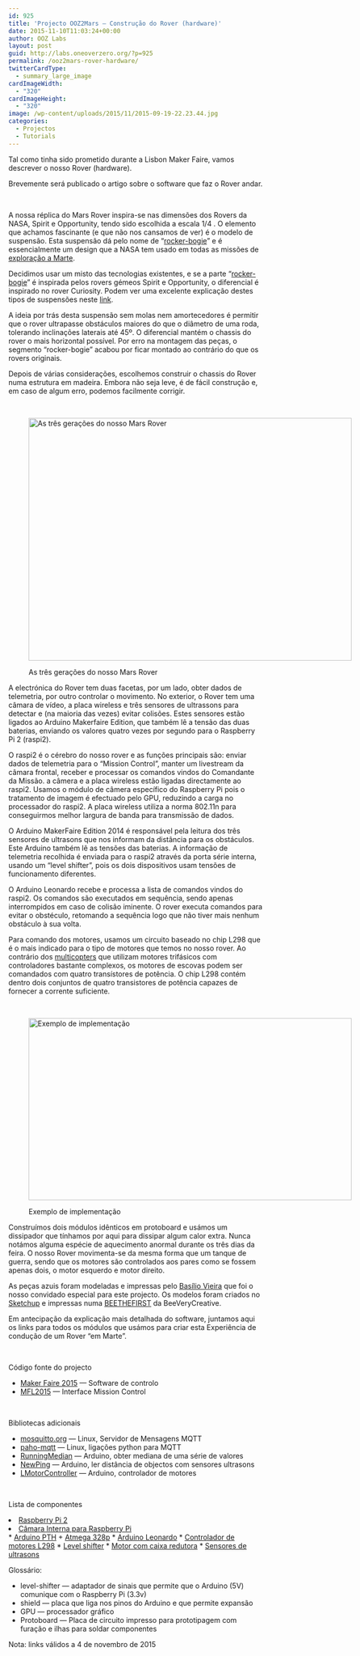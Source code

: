 ```yaml
---
id: 925
title: 'Projecto OOZ2Mars — Construção do Rover (hardware)'
date: 2015-11-10T11:03:24+00:00
author: OOZ Labs
layout: post
guid: http://labs.oneoverzero.org/?p=925
permalink: /ooz2mars-rover-hardware/
twitterCardType:
  - summary_large_image
cardImageWidth:
  - "320"
cardImageHeight:
  - "320"
image: /wp-content/uploads/2015/11/2015-09-19-22.23.44.jpg
categories:
  - Projectos
  - Tutorials
---
```

Tal como tinha sido prometido durante a Lisbon Maker Faire, vamos descrever o nosso Rover (hardware).

Brevemente será publicado o artigo sobre o software que faz o Rover andar.

&nbsp;



A nossa réplica do Mars Rover inspira-se nas dimensões dos Rovers da NASA, Spirit e Opportunity, tendo sido escolhida a escala 1/4 . O elemento que achamos fascinante (e que não nos cansamos de ver) é o modelo de suspensão. Esta suspensão dá pelo nome de &#8220;[rocker-bogie](http://mars.nasa.gov/mer/mission/spacecraft_rover_wheels.html)&#8221; e é essencialmente um design que a NASA tem usado em todas as missões de [exploração a Marte](http://mars.nasa.gov/mer/overview/).

Decidimos usar um misto das tecnologias existentes, e se a parte &#8220;[rocker-bogie](http://mars.nasa.gov/mer/mission/spacecraft_rover_wheels.html)&#8221; é inspirada pelos rovers gémeos Spirit e Opportunity, o diferencial é inspirado no rover Curiosity. Podem ver uma excelente explicação destes tipos de suspensões neste [link](http://www.alicesastroinfo.com/2012/07/mars-rover-rocker-bogie-differential/).

A ideia por trás desta suspensão sem molas nem amortecedores é permitir que o rover ultrapasse obstáculos maiores do que o diâmetro de uma roda, tolerando inclinações laterais até 45º. O diferencial mantém o chassis do rover o mais horizontal possível. Por erro na montagem das peças, o segmento &#8220;rocker-bogie&#8221; acabou por ficar montado ao contrário do que os rovers originais.

Depois de várias considerações, escolhemos construir o chassis do Rover numa estrutura em madeira. Embora não seja leve, é de fácil construção e, em caso de algum erro, podemos facilmente corrigir.

&nbsp;<figure id="attachment_933" style="width: 640px" class="wp-caption aligncenter">

[<img class="wp-image-933 size-large" src="http://labs.oneoverzero.org/wp-content/uploads/2015/11/2015-09-19-22.23.44-1024x768.jpg" alt="As três gerações do nosso Mars Rover" width="640" height="480" srcset="http://labs.oneoverzero.org/wp-content/uploads/2015/11/2015-09-19-22.23.44-1024x768.jpg 1024w, http://labs.oneoverzero.org/wp-content/uploads/2015/11/2015-09-19-22.23.44-300x225.jpg 300w, http://labs.oneoverzero.org/wp-content/uploads/2015/11/2015-09-19-22.23.44-280x210.jpg 280w" sizes="(max-width: 640px) 100vw, 640px" />](http://labs.oneoverzero.org/wp-content/uploads/2015/11/2015-09-19-22.23.44.jpg)<figcaption class="wp-caption-text">As três gerações do nosso Mars Rover</figcaption></figure> 

A electrónica do Rover tem duas facetas, por um lado, obter dados de telemetria, por outro controlar o movimento. No exterior, o Rover tem uma câmara de vídeo, a placa wireless e três sensores de ultrassons para detectar e (na maioria das vezes) evitar colisões. Estes sensores estão ligados ao Arduino Makerfaire Edition, que também lê a tensão das duas baterias, enviando os valores quatro vezes por segundo para o Raspberry Pi 2 (raspi2).

O raspi2 é o cérebro do nosso rover e as funções principais são: enviar dados de telemetria para o &#8220;Mission Control&#8221;, manter um livestream da câmara frontal, receber e processar os comandos vindos do Comandante da Missão. a câmera e a placa wireless estão ligadas directamente ao raspi2. Usamos o módulo de câmera específico do Raspberry Pi pois o tratamento de imagem é efectuado pelo GPU, reduzindo a carga no processador do raspi2. A placa wireless utiliza a norma 802.11n para conseguirmos melhor largura de banda para transmissão de dados.

O Arduino MakerFaire Edition 2014 é responsável pela leitura dos três sensores de ultrasons que nos informam da distância para os obstáculos. Este Arduino também lê as tensões das baterias. A informação de telemetria recolhida é enviada para o raspi2 através da porta série interna, usando um &#8220;level shifter&#8221;, pois os dois dispositivos usam tensões de funcionamento diferentes.

O Arduino Leonardo recebe e processa a lista de comandos vindos do raspi2. Os comandos são executados em sequência, sendo apenas interrompidos em caso de colisão iminente. O rover executa comandos para evitar o obstéculo, retomando a sequência logo que não tiver mais nenhum obstáculo à sua volta.

Para comando dos motores, usamos um circuito baseado no chip L298 que é o mais indicado para o tipo de motores que temos no nosso rover. Ao contrário dos [multicopters](http://labs.oneoverzero.org/series/serie-1/) que utilizam motores trifásicos com controladores bastante complexos, os motores de escovas podem ser comandados com quatro transístores de potência. O chip L298 contém dentro dois conjuntos de quatro transistores de potência capazes de fornecer a corrente suficiente.

&nbsp;<figure id="attachment_939" style="width: 640px" class="wp-caption aligncenter">

[<img class="wp-image-939 size-large" src="http://labs.oneoverzero.org/wp-content/uploads/2015/11/Schematic-Arduino-Touch-Wardrobe-1024x576.jpg" alt="Exemplo de implementação" width="640" height="360" srcset="http://labs.oneoverzero.org/wp-content/uploads/2015/11/Schematic-Arduino-Touch-Wardrobe.jpg 1024w, http://labs.oneoverzero.org/wp-content/uploads/2015/11/Schematic-Arduino-Touch-Wardrobe-300x169.jpg 300w, http://labs.oneoverzero.org/wp-content/uploads/2015/11/Schematic-Arduino-Touch-Wardrobe-280x158.jpg 280w" sizes="(max-width: 640px) 100vw, 640px" />](http://labs.oneoverzero.org/wp-content/uploads/2015/11/Schematic-Arduino-Touch-Wardrobe.jpg)<figcaption class="wp-caption-text">Exemplo de implementação</figcaption></figure> 

Construímos dois módulos idênticos em protoboard e usámos um dissipador que tínhamos por aqui para dissipar algum calor extra. Nunca notámos alguma espécie de aquecimento anormal durante os três dias da feira. O nosso Rover movimenta-se da mesma forma que um tanque de guerra, sendo que os motores são controlados aos pares como se fossem apenas dois, o motor esquerdo e motor direito.

As peças azuis foram modeladas e impressas pelo [Basílio Vieira](http://labs.oneoverzero.org/projectos/convidado-especial-basilio-vieira/) que foi o nosso convidado especial para este projecto. Os modelos foram criados no [Sketchup](http://www.sketchup.com/) e impressas numa [BEETHEFIRST](https://beeverycreative.com/beethefirst-plus/) da BeeVeryCreative.

Em antecipação da explicação mais detalhada do software, juntamos aqui os links para todos os módulos que usámos para criar esta Experiência de condução de um Rover &#8220;em Marte&#8221;.

&nbsp;

Código fonte do projecto

  * <a href="https://github.com/OOZLabs/MakerFaire2015" target="_blank">Maker Faire 2015</a> — Software de controlo
  * <a href="https://github.com/luisfcorreia/MFL2015_MISCTL" target="_blank">MFL2015</a> — Interface Mission Control

&nbsp;

Bibliotecas adicionais

  * [mosquitto.org](http://mosquitto.org) — Linux, Servidor de Mensagens MQTT
  * [paho-mqtt](https://eclipse.org/paho/clients/python/) — Linux, ligações python para MQTT
  * [RunningMedian](http://playground.arduino.cc/Main/RunningMedian) — Arduino, obter mediana de uma série de valores
  * [NewPing](http://playground.arduino.cc/Code/NewPing) — Arduino, ler distância de objectos com sensores ultrasons
  * [<span class="pl-s">LMotorController</span>](https://github.com/lukagabric/Ernesto-Arduino/tree/master/Ernesto/Classes/LMotorController) — Arduino, controlador de motores

&nbsp;

Lista de componentes

<li style="text-align: left;">
  <a href="http://www.inmotion.pt/en/boards-and-kits/1152-raspberry-pi-2-with-transcend-8gb-class-10-card.html" target="_blank">Raspberry Pi 2</a>
</li>
<li style="text-align: left;">
  <a href="http://www.inmotion.pt/en/camera-module/796-raspberry-pi-camera-board.html">Câmara Interna para Raspberry Pi</a>
</li>
  * <a href="http://www.inmotion.pt/en/arduino-clones/408-breadboard-arduino-compatible-parts-kit-add-on.html" target="_blank">Arduino PTH</a> + <a href="http://www.inmotion.pt/en/atmel-avr/427-atmega328-with-arduino-optiboot-uno.html" target="_blank">Atmega 328p</a>
  * <a href="http://www.inmotion.pt/en/arduino-boards/486-arduino-leonardo-headers.html" target="_blank">Arduino Leonardo</a>
  * <a href="http://www.inmotion.pt/en/general-ics/193-full-bridge-motor-driver-dual-l298n.html" target="_blank">Controlador de motores L298</a>
  * <a href="http://www.inmotion.pt/en/adafruit/1101-txb0104-bi-directional-level-shifter.html" target="_blank">Level shifter</a>
  * <a href="http://www.inmotion.pt/en/gearmotors/829-29-1-metal-gearmotor-37dx52l-mm-with-64-cpr-encoder.html" target="_blank">Motor com caixa redutora</a>
  * <a href="http://www.inmotion.pt/en/proximity/526-ultrasound-sensor-hc-sr04.html" target="_blank">Sensores de ultrasons</a>

Glossário:

  * level-shifter — adaptador de sinais que permite que o Arduino (5V) comunique com o Raspberry Pi (3.3v)
  * shield — placa que liga nos pinos do Arduino e que permite expansão
  * GPU — processador gráfico
  * Protoboard — Placa de circuito impresso para prototipagem com furação e ilhas para soldar componentes

Nota: links válidos a 4 de novembro de 2015